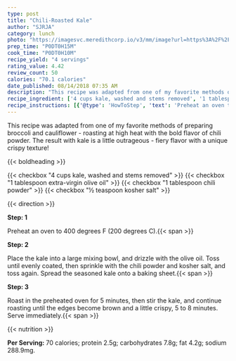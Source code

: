 ```yaml
---
type: post
title: "Chili-Roasted Kale"
author: "SJRJA"
category: lunch
photo: "https://imagesvc.meredithcorp.io/v3/mm/image?url=https%3A%2F%2Fimages.media-allrecipes.com%2Fuserphotos%2F699311.jpg"
prep_time: "P0DT0H15M"
cook_time: "P0DT0H10M"
recipe_yield: "4 servings"
rating_value: 4.42
review_count: 50
calories: "70.1 calories"
date_published: 08/14/2018 07:35 AM
description: "This recipe was adapted from one of my favorite methods of preparing broccoli and cauliflower - roasting at high heat with the bold flavor of chili powder. The result with kale is a little outrageous - fiery flavor with a unique crispy texture!"
recipe_ingredient: ['4 cups kale, washed and stems removed', '1 tablespoon extra-virgin olive oil', '1 tablespoon chili powder', '½ teaspoon kosher salt']
recipe_instructions: [{'@type': 'HowToStep', 'text': 'Preheat an oven to 400 degrees F (200 degrees C).\n'}, {'@type': 'HowToStep', 'text': 'Place the kale into a large mixing bowl, and drizzle with the olive oil. Toss until evenly coated, then sprinkle with the chili powder and kosher salt, and toss again. Spread the seasoned kale onto a baking sheet.\n'}, {'@type': 'HowToStep', 'text': 'Roast in the preheated oven for 5 minutes, then stir the kale, and continue roasting until the edges become brown and a little crispy, 5 to 8 minutes. Serve immediately.\n'}]
---
```


This recipe was adapted from one of my favorite methods of preparing broccoli and cauliflower - roasting at high heat with the bold flavor of chili powder. The result with kale is a little outrageous - fiery flavor with a unique crispy texture! 

{{< boldheading >}}

{{< checkbox "4 cups kale, washed and stems removed" >}}
{{< checkbox "1 tablespoon extra-virgin olive oil" >}}
{{< checkbox "1 tablespoon chili powder" >}}
{{< checkbox "½ teaspoon kosher salt" >}}


{{< direction >}}

**Step: 1**

Preheat an oven to 400 degrees F (200 degrees C).{{< span >}}

**Step: 2**

Place the kale into a large mixing bowl, and drizzle with the olive oil. Toss until evenly coated, then sprinkle with the chili powder and kosher salt, and toss again. Spread the seasoned kale onto a baking sheet.{{< span >}}

**Step: 3**

Roast in the preheated oven for 5 minutes, then stir the kale, and continue roasting until the edges become brown and a little crispy, 5 to 8 minutes. Serve immediately.{{< span >}}

{{< nutrition >}}

**Per Serving:** 70 calories; protein 2.5g; carbohydrates 7.8g; fat 4.2g; sodium 288.9mg.
